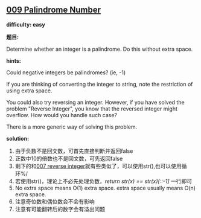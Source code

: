 
## [009 Palindrome Number](https://leetcode.com/problems/palindrome-number/description/)

**difficulty: easy**

**题目:**

Determine whether an integer is a palindrome. Do this without extra space.


**hints:**

Could negative integers be palindromes? (ie, -1)

If you are thinking of converting the integer to string, note the restriction of using extra space.

You could also try reversing an integer. However, if you have solved the problem "Reverse Integer", you know that the reversed integer might overflow. How would you handle such case?

There is a more generic way of solving this problem.


**solution:**
1. 由于负数不是回文数，可首先直接判断并返回false
2. 正数中10的倍数也不是回文数，可先返回false
3. 剩下的和[007 reverse integer](https://github.com/seanyuner/LeetCode-python/tree/master/007%20Reverse%20Integer)就有些类似了，可以使用str(),也可以使用循环%/
4. 若使用str()，理论上不必先处理负数，*return str(x) == str(x)[::-1]* 一行即可
5. No extra space means O(1) extra space. extra space usually means O(n) extra space. 
6. 注意奇位数和偶位数会不会有影响
7. 注意有可能翻转后的数字会有溢出问题
